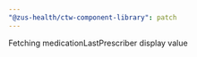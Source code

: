 ```yaml
---
"@zus-health/ctw-component-library": patch
---
```


Fetching medicationLastPrescriber display value

